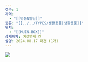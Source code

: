 ```yaml
---
갯수: 1
지역:
  - "[[명동N빌딩]]"
종류: "[[../../TYPES/생활용품|생활용품]]"
위치:
  - "[[MUIN-BOX]]"
상세위치: 여섯번째 칸
설명: 2024.08.17 파견 (1개)
---
```

![](http://192.168.50.22/devices/240914_IMG_0022.jpg)